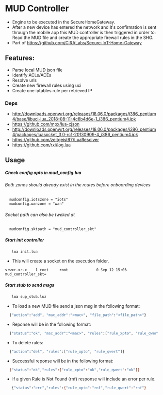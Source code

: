 
# MUD Controller
 * Engine to be executed in the SecureHomeGateway. 
 * After a new device has entered the network and it's confirmation is sent through the mobile app this MUD controller is then triggered in order to: Read the MUD file and create the appropriate firewall rules in the SHG.
 * Part of https://github.com/CIRALabs/Secure-IoT-Home-Gateway
 
## Features: 
   * Parse local MUD json file 
   * Identify ACLs/ACEs
   * Resolve urls 
   * Create new firewall rules using uci
   * Create one iptables rule per retrieved IP
   
### Deps
 * http://downloads.openwrt.org/releases/18.06.0/packages/i386_pentium4/base/libuci-lua_2018-08-11-4c8b4d6e-1_i386_pentium4.ipk
 * https://github.com/mpx/lua-cjson 
 * http://downloads.openwrt.org/releases/18.06.0/packages/i386_pentium4/packages/luasocket_3.0-rc1-20130909-4_i386_pentium4.ipk
 * https://github.com/zeitgeist87/LuaResolver 
 * https://github.com/rxi/log.lua 
 
   
## Usage   

##### Check config opts in mud_config.lua
###### Both zones should already exist in the routes before onboarding devices
```angular2html
  mudconfig.iotszone = "iots"
  mudconfig.wanzone = "wan"
```

###### Socket path can also be tweked at
```angular2html
  mudconfig.sktpath = "mud_controller_skt"
``` 

##### Start init controller
```bash
   lua init.lua
```
 
 * This will create a socket on the execution folder.
 ```angular2html
srwxr-xr-x    1 root     root             0 Sep 12 15:03 mud_controller_skt=
```
 
##### Start stub to send msgs
```bash
   lua sup_stub.lua
```

 * To load a new MUD file send a json msg in the following format:
```bash
  {"action":"add", "mac_addr":"<mac>", "file_path":"<file_path>"}
```

 * Reponse will be in the following format:
```bash
  {"status":"ok", "mac_addr":"<mac>", "rules":["rule_xpto", "rule_qwert"]}
```



 * To delete rules:
```bash
  {"action":"del", "rules":["rule_xpto", "rule_qwert"]}
```

 * Successful reponse will be in the following format:
```bash
  {"status":"ok","rules":["rule_xpto":"ok","rule_qwert":"ok"]}
```

 * If a given Rule is Not Found (rnf) response will include an error per rule.
```bash
   {"status":"err","rules":{"rule_xpto":"rnf","rule_qwert":"rnf"}
```


